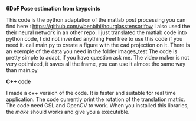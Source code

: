 **6DoF Pose estimation from keypoints**

This code is the python adaptation of the matlab post processing you can find here : https://github.com/wbenbihi/hourglasstensorlfow
I also used the their neural network in an other repo.
I just translated the matlab code into python code, I did not invented anything
Feel free to use this code if you need it.
call main.py to create a figure with the cad projection on it. There is an exemple of the data you need in the folder images_test
The code is pretty simple to adapt, if you have question ask me.
The video maker is not very optimized, it saves all the frame, you can use it almost the same way than main.py


**C++ code**

I made a c++ version of the code. It is faster and suitable for real time application. The code currently print the rotation of the translation matrix.
The code need GSL and OpenCV to work. When you installed this libraries, the *make* should works and give you a executable.  